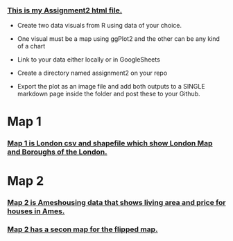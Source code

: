 ### [This is my Assignment2 html file.](https://rpubs.com/farzanehf/1007451)

- Create two data visuals from R using data of your choice. 

- One visual must be a map using ggPlot2 and the other can be any kind of a chart 

- Link to your data either locally or in GoogleSheets 

- Create a directory named assignment2 on your repo 

- Export the plot as an image file and add both outputs to a SINGLE markdown page inside the folder and post these to your Github. 

# Map 1
### [Map 1 is London csv and shapefile which show London Map and Boroughs of the London.](https://github.com/farzanehf/LA-558/tree/main/Exercises_/Assignment2-Map1.jpeg)
 

# Map 2
### [Map 2 is Ameshousing data that shows living area and price for houses in Ames.](../Exercises/Assignment2-Map2.jpeg)

### [Map 2 has a secon map for the flipped map.](../Exercises_/Assignment2-Map2-Flipped.jpeg)


